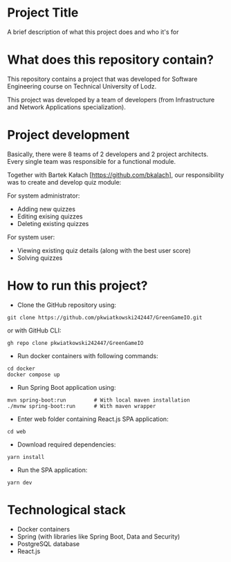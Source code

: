 
# Project Title

A brief description of what this project does and who it's for

# What does this repository contain?

This repository contains a project that was developed for Software Engineering course on Technical University of Lodz.

This project was developed by a team of developers (from Infrastructure and Network Applications specialization).

# Project development

Basically, there were 8 teams of 2 developers and 2 project architects. Every single team was responsible for a functional module.

Together with Bartek Kałach [https://github.com/bkalach], our responsibility was to create and develop quiz module:

For system administrator:

* Adding new quizzes
* Editing exising quizzes
* Deleting existing quizzes

For system user:

* Viewing existing quiz details (along with the best user score)
* Solving quizzes

# How to run this project?

* Clone the GitHub repository using:

```
git clone https://github.com/pkwiatkowski242447/GreenGameIO.git
```

or with GitHub CLI:

```
gh repo clone pkwiatkowski242447/GreenGameIO
```

* Run docker containers with following commands:

```
cd docker
docker compose up
```

* Run Spring Boot application using:

```
mvn spring-boot:run         # With local maven installation 
./mvnw spring-boot:run      # With maven wrapper
```

* Enter web folder containing React.js SPA application:

```
cd web
```

* Download required dependencies:

```
yarn install
```

* Run the SPA application:

```
yarn dev
```


# Technological stack

* Docker containers
* Spring (with libraries like Spring Boot, Data and Security) 
* PostgreSQL database
* React.js

